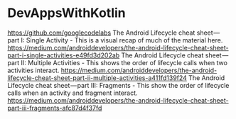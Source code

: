 # DevAppsWithKotlin
https://github.com/googlecodelabs
The Android Lifecycle cheat sheet — part I: Single Activity - This is a visual recap of much of the material here.
https://medium.com/androiddevelopers/the-android-lifecycle-cheat-sheet-part-i-single-activities-e49fd3d202ab
The Android Lifecycle cheat sheet — part II: Multiple Activities - This shows the order of lifecycle calls when 
two activities interact.
https://medium.com/androiddevelopers/the-android-lifecycle-cheat-sheet-part-ii-multiple-activities-a411fd139f24
The Android Lifecycle cheat sheet — part III: Fragments - This show the order of lifecycle calls when an activity and 
fragment interact.
https://medium.com/androiddevelopers/the-android-lifecycle-cheat-sheet-part-iii-fragments-afc87d4f37fd

